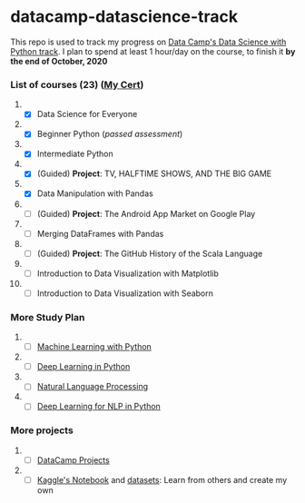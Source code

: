 # datacamp-datascience-track
This repo is used to track my progress on [Data Camp's Data Science with Python track](https://www.datacamp.com/tracks/data-scientist-with-python). I plan to spend at least 1 hour/day on the course, to finish it **by the end of October, 2020**

### List of courses (23) ([My Cert](https://www.notion.so/bd52c6d2c4ff4ee5b625c185f16bff6b?v=7e7d057258324318b3c6e4c7d0aad1f2))
1. - [x] Data Science for Everyone
2. - [x] Beginner Python (*passed assessment*)
3. - [x] Intermediate Python
4. - [x] \(Guided) **Project**: TV, HALFTIME SHOWS, AND THE BIG GAME
5. - [x] Data Manipulation with Pandas
6. - [ ] \(Guided) **Project**: The Android App Market on Google Play
7. - [ ] Merging DataFrames with Pandas
8. - [ ] \(Guided) **Project**: The GitHub History of the Scala Language
9. - [ ] Introduction to Data Visualization with Matplotlib
10. - [ ] Introduction to Data Visualization with Seaborn

### More Study Plan
1. - [ ] [Machine Learning with Python](https://learn.datacamp.com/career-tracks/machine-learning-scientist-with-python)
2. - [ ] [Deep Learning in Python](https://learn.datacamp.com/skill-tracks/deep-learning-in-python)
3. - [ ] [Natural Language Processing](https://learn.datacamp.com/skill-tracks/deep-learning-in-python)
4. - [ ] [Deep Learning for NLP in Python](https://learn.datacamp.com/skill-tracks/deep-learning-for-nlp-in-python)

### More projects
1. - [ ] [DataCamp Projects](https://learn.datacamp.com/projects)
2. - [ ] [Kaggle's Notebook](https://www.kaggle.com/notebooks) and [datasets](https://www.kaggle.com/datasets): Learn from others and create my own

